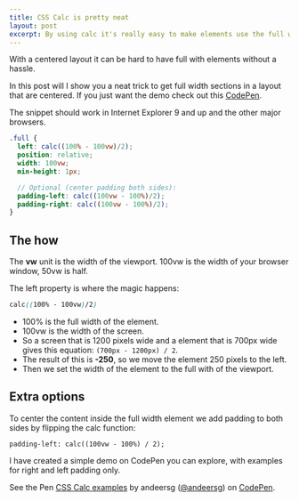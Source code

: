 ```yaml
---
title: CSS Calc is pretty neat
layout: post
excerpt: By using calc it's really easy to make elements use the full width of the page even if the rest of the site is centered.
---
```

With a centered layout it can be hard to have full with elements without a hassle.

In this post will I show you a neat trick to get full width sections in a layout that are centered. If you just want the demo
check out this [CodePen](http://codepen.io/andeersg/full/gaKadg/ "CodePen demo showing the layout trick").

The snippet should work in Internet Explorer 9 and up and the other major browsers.

```scss
.full {
  left: calc((100% - 100vw)/2);
  position: relative;
  width: 100vw;
  min-height: 1px;

  // Optional (center padding both sides):
  padding-left: calc((100vw - 100%)/2);
  padding-right: calc((100vw - 100%)/2);
}
```

## The how

The **vw** unit is the width of the viewport. 100vw is the width of your browser window, 50vw is half.

The left property is where the magic happens:

```scss
calc((100% - 100vw)/2)
```

* 100% is the full width of the element.
* 100vw is the width of the screen.
* So a screen that is 1200 pixels wide and a element that is 700px wide gives this equation: `(700px - 1200px) / 2`.
* The result of this is **-250**, so we move the element 250 pixels to the left.
* Then we set the width of the element to the full with of the viewport.

## Extra options

To center the content inside the full width element we add padding to both sides by flipping the calc function:

```
padding-left: calc((100vw - 100%) / 2);
```

I have created a simple demo on CodePen you can explore, with examples for right and left padding only.


<p data-height="268" data-theme-id="0" data-slug-hash="gaKadg" data-default-tab="result" data-user="andeersg" class='codepen'>See the Pen <a href='http://codepen.io/andeersg/pen/gaKadg/'>CSS Calc examples</a> by andeersg (<a href='http://codepen.io/andeersg'>@andeersg</a>) on <a href='http://codepen.io'>CodePen</a>.</p>
<script async src="//assets.codepen.io/assets/embed/ei.js"></script>